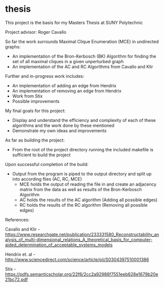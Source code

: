 # thesis
This project is the basis for my Masters Thesis at SUNY Polytechnic 

Project advisor: Roger Cavallo

So far the work surrounds Maximal Clique Enumeration (MCE) in  undirected graphs:
  - An implementation of the Bron-Kerbosch (BK) Algorithm for finding the set of all maximal cliques in a given unperturbed graph
  - An implementation of the AC and RC Algorithms from Cavallo and Klir 
  
Further and in-progress work includes:
  - An implementation of adding an edge from Hendrix 
  - An implementation of removing an edge from Hendrix 
  - Work from Stix
  - Possible improvements 
  
My final goals for this project:
  - Display and understand the efficiency and complexity of each of these algorithms and the work done by these mentioned
  - Demonstrate my own ideas and improvements  

As far as building the project:
  - From the root of the project directory running the included makefile is sufficient to build the project 

Upon successful completion of the build:
  - Output from the program is piped to the output directory and split up into according flies (AC, RC, MCE)
    - MCE holds the output of reading the file in and create an adjacency matrix from the data as well as results of the Bron-Kerbosch Algorithm
    - AC holds the results of the AC algorithm (Adding all possible edges)
    - RC holds the results of the RC algorithm (Removing all possible edges)
    
    
    
References:
    
Cavallo and Klir - https://www.researchgate.net/publication/233331580_Reconstructability_analysis_of_multi-dimensional_relations_A_theoretical_basis_for_computer-aided_determination_of_acceptable_systems_models

Hendrix et. al -http://www.sciencedirect.com/science/article/pii/S0304397510001386

Stix - https://pdfs.semanticscholar.org/22f6/2cc2a92986f7551eeb628e1679b20e21bc72.pdf


